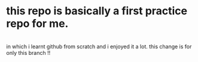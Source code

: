 # this repo is basically a first practice repo for me.
<br>
in which i learnt github from scratch and i enjoyed it a lot.
this change is for only this branch !!
